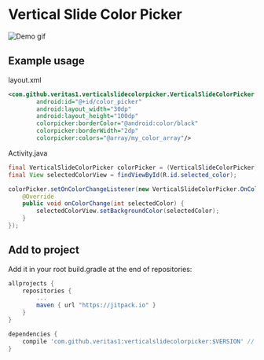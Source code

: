 # Vertical Slide Color Picker

![Demo gif](https://drive.google.com/uc?export=download&id=0B4_9eDf8wHFJNEZWWXlzQmdtZnM)

## Example usage

layout.xml
```XML
<com.github.veritas1.verticalslidecolorpicker.VerticalSlideColorPicker
		android:id="@+id/color_picker"
		android:layout_width="30dp"
		android:layout_height="100dp"
		colorpicker:borderColor="@android:color/black"
		colorpicker:borderWidth="2dp"
		colorpicker:colors="@array/my_color_array"/>
```

Activity.java
```Java
final VerticalSlideColorPicker colorPicker = (VerticalSlideColorPicker) findViewById(R.id.color_picker);
final View selectedColorView = findViewById(R.id.selected_color);

colorPicker.setOnColorChangeListener(new VerticalSlideColorPicker.OnColorChangeListener() {
	@Override
	public void onColorChange(int selectedColor) {
		selectedColorView.setBackgroundColor(selectedColor);
	}
});
```
## Add to project
Add it in your root build.gradle at the end of repositories:
```Groovy
allprojects {
	repositories {
		...
		maven { url "https://jitpack.io" }
	}
}
```
```Groovy
dependencies {
	compile 'com.github.veritas1:verticalslidecolorpicker:$VERSION' // Check releases
}
```
